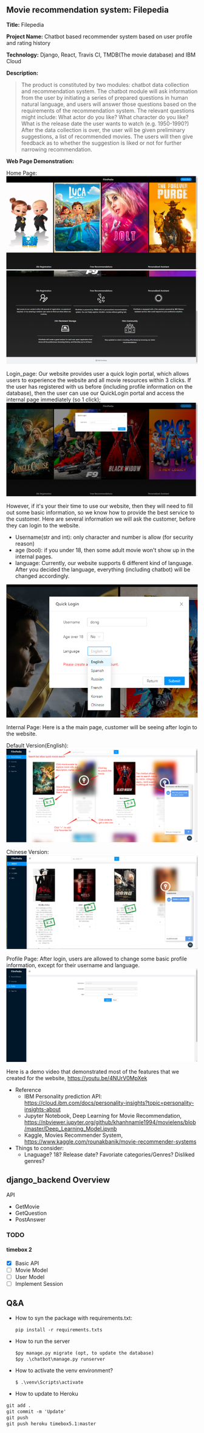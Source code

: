 
## Movie recommendation system: Filepedia

**Title:** Filepedia

**Project Name:** Chatbot based recommender system based on user profile and rating history

**Technology:** Django, React, Travis CI, TMDB(The movie database) and IBM Cloud 

**Description:**
  > The product is constituted by two modules: chatbot data collection and recommendation system. The chatbot module will ask information from the user by initiating a series of prepared questions in human natural language, and users will answer those questions based on the requirements of the recommendation system. The relevant questions might include: What actor do you like? What character do you like?  What is the release date the user wants to watch (e.g. 1950-1990?) After the data collection is over, the user will be given preliminary suggestions, a list of recommended movies. The users will then give feedback as to whether the suggestion is liked or not for further narrowing recommendation. 

**Web Page Demonstration:**

Home Page:
![home](./home_page1.png)
![home](./home_page2.png)

Login_page:
Our website provides user a quick login portal, which allows users to experience the website and all movie resources within 3 clicks.
If the user has registered with us before (including profile information on the database), then the user can use our QuickLogin portal and access the internal page immediately (so 1 click); 
![quick_login](./quick_login.png)

However, if it's your their time to use our website, then they will need to fill out some basic information, so we know how to provide the best service to the customer. Here are several information we will ask the customer, before they can login to the website.
- Username(str and int): only character and number is allow (for security reason)
- age (bool): if you under 18, then some adult movie won't show up in the internal pages.
- language: Currently, our website supports 6 different kind of language. After you decided the language, everything (including chatbot) will be changed accordingly.
  
![login](./login_page.png)



Internal Page:
Here is a the main page, customer will be seeing after login to the website. 

Default Version(English):
![English](./main_page(with%20editing).png)

Chinese Version:
![Chinese](./main_page(chinese).jpg)

Profile Page: After login, users are allowed to change some basic profile information, except for their username and language.
![profiel](./main_page_profile.png)


Here is a demo video that demonstrated most of the features that we created for the website, https://youtu.be/4NUrV0MpXek


  - Reference
    - IBM Personality prediction API: https://cloud.ibm.com/docs/personality-insights?topic=personality-insights-about
    - Jupyter Notebook, Deep Learning for Movie Recommendation, https://nbviewer.jupyter.org/github/khanhnamle1994/movielens/blob/master/Deep_Learning_Model.ipynb
    - Kaggle, Movies Recommender System, https://www.kaggle.com/rounakbanik/movie-recommender-systems
  - Things to consider:
    - Lnaguage? 18? Release date? Favoriate categories/Genres? Disliked genres?
  
 
## django_backend Overview
API
+ GetMovie
+ GetQuestion
+ PostAnswer

### TODO
#### timebox 2
+ [x] Basic API
+ [ ] Movie Model
+ [ ] User Model
+ [ ] Implement Session

## Q&A
- How to syn the package with requirements.txt:
  ```
  pip install -r requirements.txts
  ```
- How to run the server
  ```
  $py manage.py migrate (opt, to update the database)
  $py .\chatbot\manage.py runserver
  ```
- How to activate the venv environment?
  ```
  $ .\venv\Scripts\activate
  ```

- How to update to Heroku
```
git add .
git commit -m 'Update'
git push
git push heroku timebox5.1:master
```